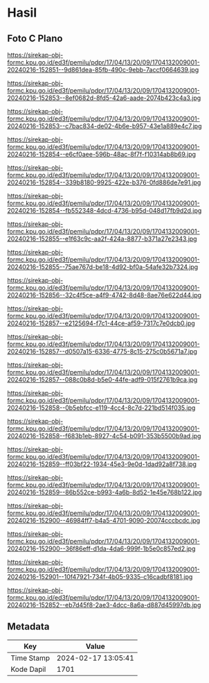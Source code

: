 # Hasil

## Foto C Plano

https://sirekap-obj-formc.kpu.go.id/ed3f/pemilu/pdpr/17/04/13/20/09/1704132009001-20240216-152851--9d861dea-85fb-490c-9ebb-7accf0664639.jpg

https://sirekap-obj-formc.kpu.go.id/ed3f/pemilu/pdpr/17/04/13/20/09/1704132009001-20240216-152853--8ef0682d-8fd5-42a6-aade-2074b423c4a3.jpg

https://sirekap-obj-formc.kpu.go.id/ed3f/pemilu/pdpr/17/04/13/20/09/1704132009001-20240216-152853--c7bac834-de02-4b6e-b957-43e1a889e4c7.jpg

https://sirekap-obj-formc.kpu.go.id/ed3f/pemilu/pdpr/17/04/13/20/09/1704132009001-20240216-152854--e6cf0aee-596b-48ac-8f7f-f10314ab8b69.jpg

https://sirekap-obj-formc.kpu.go.id/ed3f/pemilu/pdpr/17/04/13/20/09/1704132009001-20240216-152854--339b8180-9925-422e-b376-0fd886de7e91.jpg

https://sirekap-obj-formc.kpu.go.id/ed3f/pemilu/pdpr/17/04/13/20/09/1704132009001-20240216-152854--fb552348-4dcd-4736-b95d-048d17fb9d2d.jpg

https://sirekap-obj-formc.kpu.go.id/ed3f/pemilu/pdpr/17/04/13/20/09/1704132009001-20240216-152855--e1f63c9c-aa2f-424a-8877-b371a27e2343.jpg

https://sirekap-obj-formc.kpu.go.id/ed3f/pemilu/pdpr/17/04/13/20/09/1704132009001-20240216-152855--75ae767d-be18-4d92-bf0a-54afe32b7324.jpg

https://sirekap-obj-formc.kpu.go.id/ed3f/pemilu/pdpr/17/04/13/20/09/1704132009001-20240216-152856--32c4f5ce-a4f9-4742-8d48-8ae76e622d44.jpg

https://sirekap-obj-formc.kpu.go.id/ed3f/pemilu/pdpr/17/04/13/20/09/1704132009001-20240216-152857--e2125694-f7c1-44ce-af59-7317c7e0dcb0.jpg

https://sirekap-obj-formc.kpu.go.id/ed3f/pemilu/pdpr/17/04/13/20/09/1704132009001-20240216-152857--d0507a15-6336-4775-8c15-275c0b5671a7.jpg

https://sirekap-obj-formc.kpu.go.id/ed3f/pemilu/pdpr/17/04/13/20/09/1704132009001-20240216-152857--088c0b8d-b5e0-44fe-adf9-015f2761b9ca.jpg

https://sirekap-obj-formc.kpu.go.id/ed3f/pemilu/pdpr/17/04/13/20/09/1704132009001-20240216-152858--0b5ebfcc-e119-4cc4-8c7d-221bd514f035.jpg

https://sirekap-obj-formc.kpu.go.id/ed3f/pemilu/pdpr/17/04/13/20/09/1704132009001-20240216-152858--f683b1eb-8927-4c54-b091-353b5500b9ad.jpg

https://sirekap-obj-formc.kpu.go.id/ed3f/pemilu/pdpr/17/04/13/20/09/1704132009001-20240216-152859--ff03bf22-1934-45e3-9e0d-1dad92a8f738.jpg

https://sirekap-obj-formc.kpu.go.id/ed3f/pemilu/pdpr/17/04/13/20/09/1704132009001-20240216-152859--86b552ce-b993-4a6b-8d52-1e45e768b122.jpg

https://sirekap-obj-formc.kpu.go.id/ed3f/pemilu/pdpr/17/04/13/20/09/1704132009001-20240216-152900--46984ff7-b4a5-4701-9090-20074cccbcdc.jpg

https://sirekap-obj-formc.kpu.go.id/ed3f/pemilu/pdpr/17/04/13/20/09/1704132009001-20240216-152900--36f86eff-d1da-4da6-999f-1b5e0c857ed2.jpg

https://sirekap-obj-formc.kpu.go.id/ed3f/pemilu/pdpr/17/04/13/20/09/1704132009001-20240216-152901--10f47921-734f-4b05-9335-c16cadbf8181.jpg

https://sirekap-obj-formc.kpu.go.id/ed3f/pemilu/pdpr/17/04/13/20/09/1704132009001-20240216-152852--eb7d45f8-2ae3-4dcc-8a6a-d887d45997db.jpg


## Metadata

| Key        | Value               |
| ---------- | ------------------- |
| Time Stamp | 2024-02-17 13:05:41 |
| Kode Dapil | 1701                |



